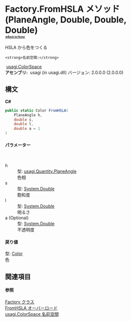 # Factory.FromHSLA メソッド (PlaneAngle, Double, Double, Double)<div style="font-size:30%"><a href="https://github.com/usagi/usagi.cs/blob/master/docs/Home.md">≪Back to Home</a></div> 

HSLA から色をつくる


    <strong>名前空間:</strong>
&nbsp;<a href="N_usagi_ColorSpace.md">usagi.ColorSpace</a><br /><strong>アセンブリ:</strong>
&nbsp;usagi (in usagi.dll) バージョン: 2.0.0.0 (2.0.0.0)

## 構文

**C#**<br />
``` C#
public static Color FromHSLA(
	PlaneAngle h,
	double s,
	double l,
	double a = 1
)
```


#### パラメーター
&nbsp;<dl><dt>h</dt><dd>型: <a href="T_usagi_Quantity_PlaneAngle.md">usagi.Quantity.PlaneAngle</a><br />色相</dd><dt>s</dt><dd>型: <a href="http://msdn2.microsoft.com/ja-jp/library/643eft0t" target="_blank">System.Double</a><br />飽和度</dd><dt>l</dt><dd>型: <a href="http://msdn2.microsoft.com/ja-jp/library/643eft0t" target="_blank">System.Double</a><br />明るさ</dd><dt>a (Optional)</dt><dd>型: <a href="http://msdn2.microsoft.com/ja-jp/library/643eft0t" target="_blank">System.Double</a><br />不透明度</dd></dl>

#### 戻り値
型: <a href="http://msdn2.microsoft.com/ja-jp/library/ms653055" target="_blank">Color</a><br />色　

## 関連項目


#### 参照
<a href="T_usagi_ColorSpace_Factory.md">Factory クラス</a><br /><a href="Overload_usagi_ColorSpace_Factory_FromHSLA.md">FromHSLA オーバーロード</a><br /><a href="N_usagi_ColorSpace.md">usagi.ColorSpace 名前空間</a><br />